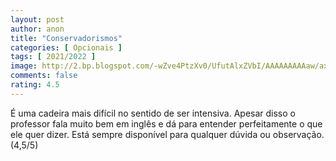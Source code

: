 ```yaml
---
layout: post
author: anon
title: "Conservadorismos"
categories: [ Opcionais ]
tags: [ 2021/2022 ]
image: http://2.bp.blogspot.com/-wZve4PtzXv0/UfutAlxZVbI/AAAAAAAAAaw/ax5D1lGZPbw/s1600/4+faces+of+conservatism.gif
comments: false
rating: 4.5
---
```


É uma cadeira mais difícil no sentido de ser intensiva. Apesar disso o professor fala muito bem em inglês e dá para entender perfeitamente o que ele quer dizer. Está sempre disponível para qualquer dúvida ou observação. (4,5/5)
